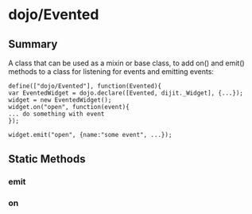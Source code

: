 # dojo/Evented

## Summary

A class that can be used as a mixin or base class,
to add on() and emit() methods to a class
for listening for events and emitting events:


    define(["dojo/Evented"], function(Evented){
    var EventedWidget = dojo.declare([Evented, dijit._Widget], {...});
    widget = new EventedWidget();
    widget.on("open", function(event){
    ... do something with event
    });
    
    widget.emit("open", {name:"some event", ...});
## Static Methods

### emit


### on


